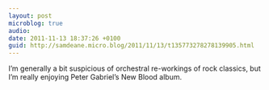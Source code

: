 ```yaml
---
layout: post
microblog: true
audio: 
date: 2011-11-13 18:37:26 +0100
guid: http://samdeane.micro.blog/2011/11/13/t135773278278139905.html
---
```

I’m generally a bit suspicious of orchestral re-workings of rock classics, but I’m really enjoying Peter Gabriel’s New Blood album.
